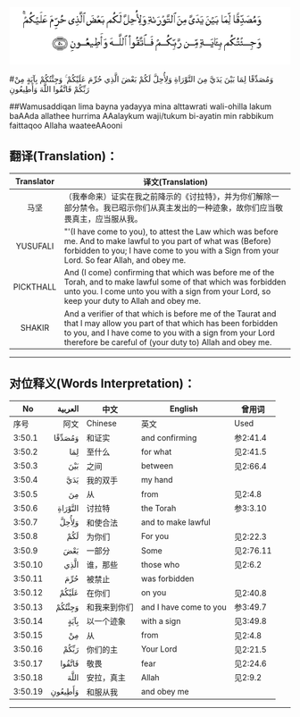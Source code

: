 ![003:050](images/003_050.gif)

#وَمُصَدِّقًا لِمَا بَيْنَ يَدَيَّ مِنَ التَّوْرَاةِ وَلِأُحِلَّ لَكُمْ بَعْضَ الَّذِي حُرِّمَ عَلَيْكُمْ ۚ وَجِئْتُكُمْ بِآيَةٍ مِنْ رَبِّكُمْ فَاتَّقُوا اللَّهَ وَأَطِيعُونِ 

##Wamusaddiqan lima bayna yadayya mina alttawrati wali-ohilla lakum baAAda allathee hurrima AAalaykum waji/tukum bi-ayatin min rabbikum faittaqoo Allaha waateeAAooni 

## 翻译(Translation)：

| Translator | 译文(Translation)                                            |
| :--------: | ------------------------------------------------------------ |
|    马坚    | （我奉命来）证实在我之前降示的《讨拉特》，并为你们解除一部分禁令。我已昭示你们从真主发出的一种迹象，故你们应当敬畏真主，应当服从我。 |
|  YUSUFALI  | "'(I have come to you), to attest the Law which was before me. And to make lawful to you part of what was (Before) forbidden to you; I have come to you with a Sign from your Lord. So fear Allah, and obey me. |
| PICKTHALL  | And (I come) confirming that which was before me of the Torah, and to make lawful some of that which was forbidden unto you. I come unto you with a sign from your Lord, so keep your duty to Allah and obey me. |
|   SHAKIR   | And a verifier of that which is before me of the Taurat and that I may allow you part of that which has been forbidden to you, and I have come to you with a sign from your Lord therefore be careful of (your duty to) Allah and obey me. |

---

## 对位释义(Words Interpretation)：

| No   | العربية | 中文    | English | 曾用词 |
| ---- | ------: | ------- | ------- | ------ |
| 序号 |    阿文 | Chinese | 英文    | Used   |
| 3:50.1  | وَمُصَدِّقًا  | 和证实       | and confirming         | 参2:41.4  |
| 3:50.2  | لِمَا     | 至什么       | for what               | 见2:41.5  |
| 3:50.3  | بَيْنَ     | 之间         | between                | 见2:66.4  |
| 3:50.4  | يَدَيَّ     | 我的双手     | my hand                |           |
| 3:50.5  | مِنَ      | 从           | from                   | 见2:4.8   |
| 3:50.6  | التَّوْرَاةِ | 讨拉特       | the Torah              | 参3:3.10 |
| 3:50.7  | وَلِأُحِلَّ   | 和使合法     | and to make lawful     |           |
| 3:50.8  | لَكُمْ     | 为你们       | For you                | 见2:22.3  |
| 3:50.9  | بَعْضَ     | 一部分       | Some                   | 见2:76.11 |
| 3:50.10 | الَّذِي    | 谁，那些     | those who              | 见2:6.2   |
| 3:50.11 | حُرِّمَ     | 被禁止       | was forbidden          |           |
| 3:50.12 | عَلَيْكُمْ   | 在你们       | on you                 | 见2:40.8  |
| 3:50.13 | وَجِئْتُكُمْ  | 和我来到你们 | and I have come to you | 参3:49.7  |
| 3:50.14 | بِآيَةٍ    | 以一个迹象   | with a sign            | 见3:49.8  |
| 3:50.15 | مِنْ      | 从           | from                   | 见2:4.8   |
| 3:50.16 | رَبِّكُمْ    | 你们的主     | Your Lord              | 见2:21.5  |
| 3:50.17 | فَاتَّقُوا  | 敬畏         | fear                   | 见2:24.6  |
| 3:50.18 | اللَّهَ    | 安拉，真主   | Allah                  | 见2:9.2 |
| 3:50.19 | وَأَطِيعُونِ | 和服从我     | and obey me            |           |

---
